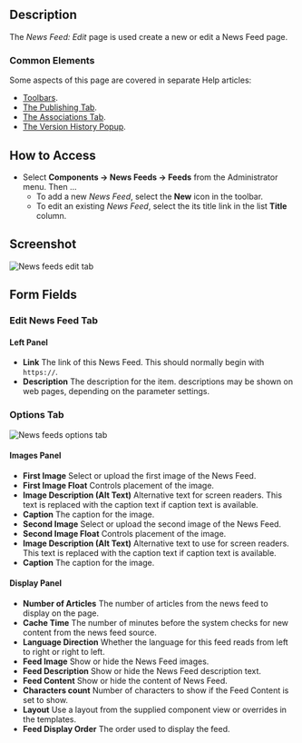 <!-- Filename: Help4.x:News_Feeds:_Edit / Display title: News Feeds: Edit -->

## Description

The *News Feed: Edit* page is used create a new or edit a News Feed page.

### Common Elements

Some aspects of this page are covered in separate Help articles:

* [Toolbars](jdocmanual?article=help/common-elements/toolbars).
* [The Publishing Tab](jdocmanual?article=help/common-elements/edit-publishing).
* [The Associations Tab](jdocmanual?article=help/common-elements/edit-associations).
* [The Version History Popup](jdocmanual?article=help/common-elements/edit-version-history).

## How to Access

- Select **Components → News Feeds → Feeds** from the
  Administrator menu. Then ...
  - To add a new *News Feed*, select the **New** icon in the toolbar.
  - To edit an existing *News Feed*, select the its title link in
    the list **Title** column.

## Screenshot

![News feeds edit tab](../../../en/images/news-feeds/news-feeds-edit-tab.png)

## Form Fields

### Edit News Feed Tab

#### Left Panel

- **Link** The link of this News Feed. This should normally begin with
  `https://`.
- **Description** The description for the item. descriptions may be shown on
  web pages, depending on the parameter settings.

### Options Tab

![News feeds options tab](../../../en/images/news-feeds/news-feeds-options-tab.png)

#### Images Panel

- **First Image** Select or upload the first image of the News Feed.
- **First Image Float** Controls placement of the image.
- **Image Description (Alt Text)** Alternative text for screen readers. This
  text is replaced with the caption text if caption text is available.
- **Caption** The caption for the image.
- **Second Image** Select or upload the second image of the News Feed.
- **Second Image Float** Controls placement of the image.
- **Image Description (Alt Text)** Alternative text to use for screen readers.
  This text is replaced with the caption text if caption text is available.
- **Caption** The caption for the image.

#### Display Panel

- **Number of Articles** The number of articles from the news feed to
  display on the page.
- **Cache Time** The number of minutes before the system checks for new
  content from the news feed source.
- **Language Direction** Whether the language for this feed reads from
  left to right or right to left.
- **Feed Image** Show or hide the News Feed images.
- **Feed Description** Show or hide the News Feed description text.
- **Feed Content** Show or hide the content of News Feed.
- **Characters count** Number of characters to show if the Feed Content
  is set to show.
- **Layout** Use a layout from the supplied component view or overrides
  in the templates.
- **Feed Display Order** The order used to display the feed.
